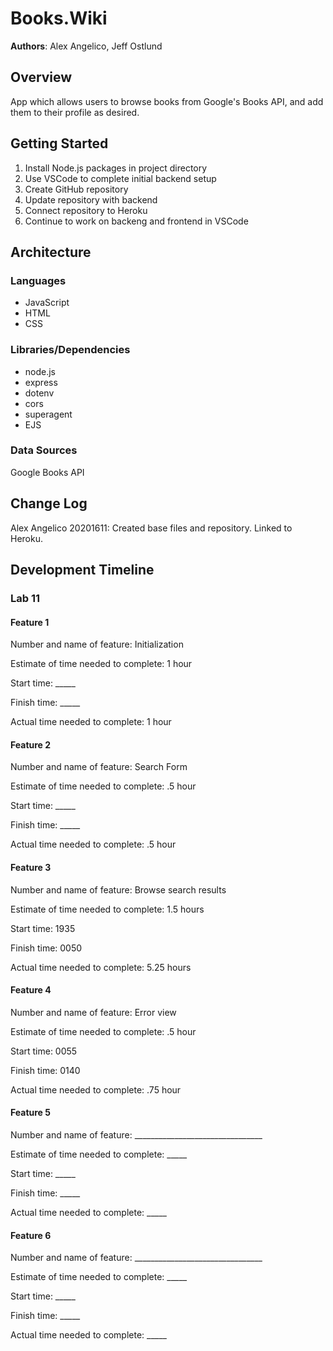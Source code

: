 # Books.Wiki

**Authors**: Alex Angelico, Jeff Ostlund

## Overview
App which allows users to browse books from Google's Books API, and add them to their profile as desired.

## Getting Started

1. Install Node.js packages in project directory
2. Use VSCode to complete initial backend setup
3. Create GitHub repository
4. Update repository with backend
5. Connect repository to Heroku
6. Continue to work on backeng and frontend in VSCode

## Architecture

### Languages

- JavaScript
- HTML
- CSS

### Libraries/Dependencies

- node.js
- express
- dotenv
- cors
- superagent
- EJS

### Data Sources

Google Books API

## Change Log

Alex Angelico 20201611: Created base files and repository. Linked to Heroku.

## Development Timeline

### Lab 11

#### Feature 1

Number and name of feature: Initialization

Estimate of time needed to complete: 1 hour

Start time: _____

Finish time: _____

Actual time needed to complete: 1 hour

#### Feature 2

Number and name of feature: Search Form

Estimate of time needed to complete: .5 hour

Start time: _____

Finish time: _____

Actual time needed to complete: .5 hour

#### Feature 3

Number and name of feature: Browse search results

Estimate of time needed to complete: 1.5 hours

Start time: 1935

Finish time: 0050

Actual time needed to complete: 5.25 hours

#### Feature 4

Number and name of feature: Error view

Estimate of time needed to complete: .5 hour

Start time: 0055

Finish time: 0140

Actual time needed to complete: .75 hour

#### Feature 5

Number and name of feature: ________________________________

Estimate of time needed to complete: _____

Start time: _____

Finish time: _____

Actual time needed to complete: _____

#### Feature 6

Number and name of feature: ________________________________

Estimate of time needed to complete: _____

Start time: _____

Finish time: _____

Actual time needed to complete: _____
